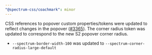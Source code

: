 ```yaml
---
"@spectrum-css/coachmark": minor
---
```


CSS references to popover custom properties/tokens were updated to reflect changes in the popover ([#3365](https://github.com/adobe/spectrum-css/pull/3365)). The corner radius token was updated to correspond to the new S2 popover corner radius.

- `--spectrum-border-width-100` was updated to `--spectrum-corner-radius-large-default`
